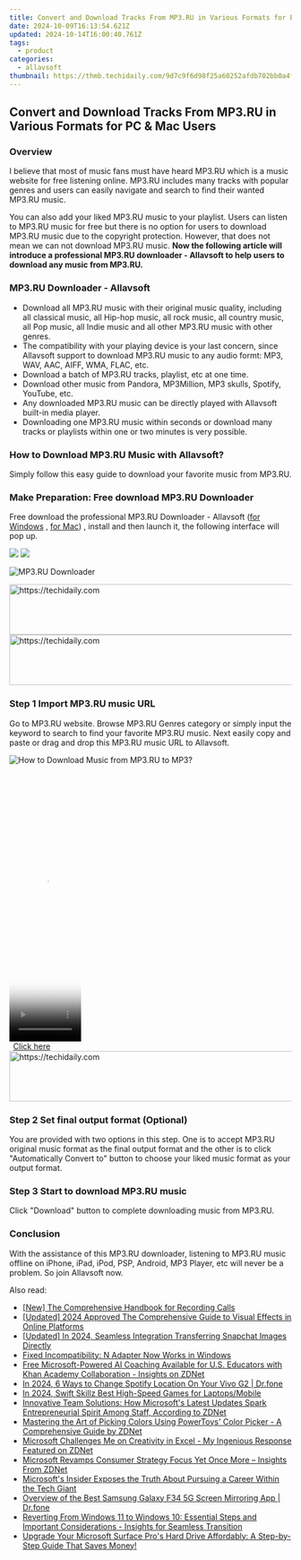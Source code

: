 ```yaml
---
title: Convert and Download Tracks From MP3.RU in Various Formats for PC & Mac Users
date: 2024-10-09T16:13:54.621Z
updated: 2024-10-14T16:00:40.761Z
tags:
  - product
categories:
  - allavsoft
thumbnail: https://thmb.techidaily.com/9d7c9f6d98f25a60252afdb702bb0a4fb1162bcb6cf8a3d6d173187fa448fa2e.jpg
---
```


## Convert and Download Tracks From MP3.RU in Various Formats for PC & Mac Users

### Overview

I believe that most of music fans must have heard MP3.RU which is a music website for free listening online. MP3.RU includes many tracks with popular genres and users can easily navigate and search to find their wanted MP3.RU music.

You can also add your liked MP3.RU music to your playlist. Users can listen to MP3.RU music for free but there is no option for users to download MP3.RU music due to the copyright protection. However, that does not mean we can not download MP3.RU music. **Now the following article will introduce a professional MP3.RU downloader - Allavsoft to help users to download any music from MP3.RU.**

### MP3.RU Downloader - Allavsoft

* Download all MP3.RU music with their original music quality, including all classical music, all Hip-hop music, all rock music, all country music, all Pop music, all Indie music and all other MP3.RU music with other genres.
* The compatibility with your playing device is your last concern, since Allavsoft support to download MP3.RU music to any audio formt: MP3, WAV, AAC, AIFF, WMA, FLAC, etc.
* Download a batch of MP3.RU tracks, playlist, etc at one time.
* Download other music from Pandora, MP3Million, MP3 skulls, Spotify, YouTube, etc.
* Any downloaded MP3.RU music can be directly played with Allavsoft built-in media player.
* Downloading one MP3.RU music within seconds or download many tracks or playlists within one or two minutes is very possible.

### How to Download MP3.RU Music with Allavsoft?

Simply follow this easy guide to download your favorite music from MP3.RU.

### Make Preparation: Free download MP3.RU Downloader

Free download the professional MP3.RU Downloader - Allavsoft ([for Windows](https://tools.techidaily.com/allavsoft/products/) , [for Mac](https://tools.techidaily.com/allavsoft/products/)) , install and then launch it, the following interface will pop up.

[![](https://www.allavsoft.com/how-to/../images/how-to/free-download-win.jpg)](https://tools.techidaily.com/allavsoft/products/) [![](https://www.allavsoft.com/how-to/../images/how-to/free-download-mac.jpg)](https://tools.techidaily.com/allavsoft/products/)

![MP3.RU Downloader](https://www.allavsoft.com/how-to/../images/allavsoft/screen-shot-600.jpg)

<!-- affiliate ads begin -->
<a href="https://appsumo.8odi.net/c/5597632/2123739/7443" target="_top" id="2123739">
  <img src="//a.impactradius-go.com/display-ad/7443-2123739" border="0" alt="https://techidaily.com" width="728" height="90"/>
</a>
<img height="0" width="0" src="https://appsumo.8odi.net/i/5597632/2123739/7443" style="position:absolute;visibility:hidden;" border="0" />
<!-- affiliate ads end -->

<!-- affiliate ads begin -->
<a href="https://appsumo.8odi.net/c/5597632/2151892/7443" target="_top" id="2151892">
  <img src="//a.impactradius-go.com/display-ad/7443-2151892" border="0" alt="https://techidaily.com" width="600" height="90"/>
</a>
<img height="0" width="0" src="https://appsumo.8odi.net/i/5597632/2151892/7443" style="position:absolute;visibility:hidden;" border="0" />
<!-- affiliate ads end -->

### Step 1 Import MP3.RU music URL

Go to MP3.RU website. Browse MP3.RU Genres category or simply input the keyword to search to find your favorite MP3.RU music. Next easily copy and paste or drag and drop this MP3.RU music URL to Allavsoft.

![How to Download Music from MP3.RU to MP3?](https://www.allavsoft.com/how-to/../images/how-to/download-rtmp-video/download-rtmp-video.jpg)

<!-- affiliate ads begin -->
<span id="1975562">
					<video width="128" height="480" style="cursor:pointer"
           poster="//a.impactradius-go.com/display-clicktoplayimage/1975562.png"
           onclick="if(!this.playClicked){this.play();this.setAttribute('controls',true);this.playClicked=true;}">
	   <source src="//a.impactradius-go.com/display-ad/22993-1975562">
	   <img src="//a.impactradius-go.com/display-clicktoplayimage/1975562.png" style="border: none; height: 100%; width: 100%; object-fit: contain">
	</video>
	<div style="width:80px;text-align:center"><a href="javascript:window.open(decodeURIComponent('https%3A%2F%2Fhomestyler.sjv.io%2Fc%2F5597632%2F1975562%2F22993'), '_blank');void(0);">Click here</a></div>
</span>
<img height="0" width="0" src="https://imp.pxf.io/i/5597632/1975562/22993" style="position:absolute;visibility:hidden;" border="0" />
<!-- affiliate ads end -->

<!-- affiliate ads begin -->
<a href="https://zebaoaffiliateprogram.pxf.io/c/5597632/2137976/21526" target="_top" id="2137976">
  <img src="//a.impactradius-go.com/display-ad/21526-2137976" border="0" alt="https://techidaily.com" width="728" height="90"/>
</a>
<img height="0" width="0" src="https://zebaoaffiliateprogram.pxf.io/i/5597632/2137976/21526" style="position:absolute;visibility:hidden;" border="0" />
<!-- affiliate ads end -->

### Step 2 Set final output format (Optional)

You are provided with two options in this step. One is to accept MP3.RU original music format as the final output format and the other is to click "Automatically Convert to" button to choose your liked music format as your output format.

### Step 3 Start to download MP3.RU music

Click "Download" button to complete downloading music from MP3.RU.

### Conclusion

With the assistance of this MP3.RU downloader, listening to MP3.RU music offline on iPhone, iPad, iPod, PSP, Android, MP3 Player, etc will never be a problem. So join Allavsoft now.

<ins class="adsbygoogle"
     style="display:block"
     data-ad-format="autorelaxed"
     data-ad-client="ca-pub-7571918770474297"
     data-ad-slot="1223367746"></ins>

<ins class="adsbygoogle"
     style="display:block"
     data-ad-client="ca-pub-7571918770474297"
     data-ad-slot="8358498916"
     data-ad-format="auto"
     data-full-width-responsive="true"></ins>

<span class="atpl-alsoreadstyle">Also read:</span>
<div><ul>
<li><a href="https://some-guidance.techidaily.com/new-the-comprehensive-handbook-for-recording-calls/"><u>[New] The Comprehensive Handbook for Recording Calls</u></a></li>
<li><a href="https://screen-activity-recording.techidaily.com/updated-2024-approved-the-comprehensive-guide-to-visual-effects-in-online-platforms/"><u>[Updated] 2024 Approved The Comprehensive Guide to Visual Effects in Online Platforms</u></a></li>
<li><a href="https://snapchat-videos.techidaily.com/updated-in-2024-seamless-integration-transferring-snapchat-images-directly/"><u>[Updated] In 2024, Seamless Integration Transferring Snapchat Images Directly</u></a></li>
<li><a href="https://driver-error.techidaily.com/fixed-incompatibility-n-adapter-now-works-in-windows/"><u>Fixed Incompatibility: N Adapter Now Works in Windows</u></a></li>
<li><a href="https://win-superb.techidaily.com/free-microsoft-powered-ai-coaching-available-for-us-educators-with-khan-academy-collaboration-insights-on-zdnet/"><u>Free Microsoft-Powered AI Coaching Available for U.S. Educators with Khan Academy Collaboration - Insights on ZDNet</u></a></li>
<li><a href="https://change-location.techidaily.com/in-2024-6-ways-to-change-spotify-location-on-your-vivo-g2-drfone-by-drfone-virtual-android/"><u>In 2024, 6 Ways to Change Spotify Location On Your Vivo G2 | Dr.fone</u></a></li>
<li><a href="https://some-guidance.techidaily.com/in-2024-swift-skillz-best-high-speed-games-for-laptopsmobile/"><u>In 2024, Swift Skillz Best High-Speed Games for Laptops/Mobile</u></a></li>
<li><a href="https://win-superb.techidaily.com/innovative-team-solutions-how-microsofts-latest-updates-spark-entrepreneurial-spirit-among-staff-according-to-zdnet/"><u>Innovative Team Solutions: How Microsoft's Latest Updates Spark Entrepreneurial Spirit Among Staff, According to ZDNet</u></a></li>
<li><a href="https://win-superb.techidaily.com/mastering-the-art-of-picking-colors-using-powertoys-color-picker-a-comprehensive-guide-by-zdnet/"><u>Mastering the Art of Picking Colors Using PowerToys' Color Picker - A Comprehensive Guide by ZDNet</u></a></li>
<li><a href="https://win-superb.techidaily.com/microsoft-challenges-me-on-creativity-in-excel-my-ingenious-response-featured-on-zdnet/"><u>Microsoft Challenges Me on Creativity in Excel - My Ingenious Response Featured on ZDNet</u></a></li>
<li><a href="https://win-superb.techidaily.com/microsoft-revamps-consumer-strategy-focus-yet-once-more-insights-from-zdnet/"><u>Microsoft Revamps Consumer Strategy Focus Yet Once More – Insights From ZDNet</u></a></li>
<li><a href="https://win-superb.techidaily.com/microsofts-insider-exposes-the-truth-about-pursuing-a-career-within-the-tech-giant/"><u>Microsoft's Insider Exposes the Truth About Pursuing a Career Within the Tech Giant</u></a></li>
<li><a href="https://screen-mirror.techidaily.com/overview-of-the-best-samsung-galaxy-f34-5g-screen-mirroring-app-drfone-by-drfone-android/"><u>Overview of the Best Samsung Galaxy F34 5G Screen Mirroring App | Dr.fone</u></a></li>
<li><a href="https://win-superb.techidaily.com/reverting-from-windows-11-to-windows-10-essential-steps-and-important-considerations-insights-for-seamless-transition/"><u>Reverting From Windows 11 to Windows 10: Essential Steps and Important Considerations - Insights for Seamless Transition</u></a></li>
<li><a href="https://win-latest.techidaily.com/upgrade-your-microsoft-surface-pros-hard-drive-affordably-a-step-by-step-guide-that-saves-money/"><u>Upgrade Your Microsoft Surface Pro's Hard Drive Affordably: A Step-by-Step Guide That Saves Money!</u></a></li>
</ul></div>

